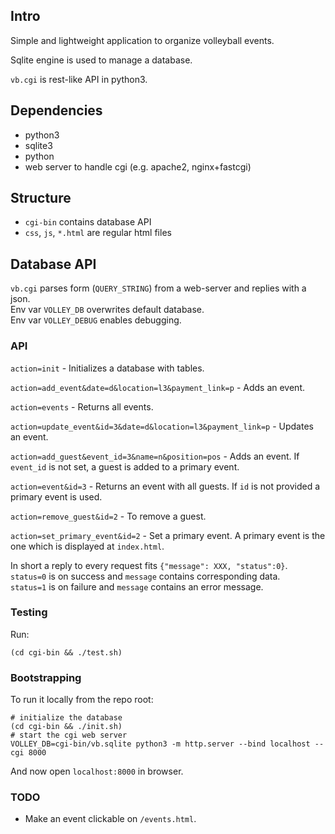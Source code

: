 ## Intro

Simple and lightweight application to organize volleyball events.

Sqlite engine is used to manage a database.

`vb.cgi` is rest-like API in python3.

## Dependencies

- python3
- sqlite3
- python
- web server to handle cgi (e.g. apache2, nginx+fastcgi)

## Structure

- `cgi-bin` contains database API
- `css`, `js`, `*.html` are regular html files

## Database API

`vb.cgi` parses form (`QUERY_STRING`) from a web-server and replies with a json.  
Env var `VOLLEY_DB` overwrites default database.  
Env var `VOLLEY_DEBUG` enables debugging.

### API

`action=init` - Initializes a database with tables.

`action=add_event&date=d&location=l3&payment_link=p` - Adds an event.

`action=events` - Returns all events.

`action=update_event&id=3&date=d&location=l3&payment_link=p` - Updates an event.

`action=add_guest&event_id=3&name=n&position=pos` - Adds an event. If `event_id` is not set, a guest is added to a primary event.

`action=event&id=3` - Returns an event with all guests. If `id` is not provided a primary event is used.

`action=remove_guest&id=2` - To remove a guest.

`action=set_primary_event&id=2` - Set a primary event. A primary event is the one which is displayed at `index.html`.

In short a reply to every request fits `{"message": XXX, "status":0}`.  
`status=0` is on success and `message` contains corresponding data.  
`status=1` is on failure and `message` contains an error message.


### Testing

Run:
```
(cd cgi-bin && ./test.sh)
```

### Bootstrapping

To run it locally from the repo root:  
```  
# initialize the database
(cd cgi-bin && ./init.sh)
# start the cgi web server
VOLLEY_DB=cgi-bin/vb.sqlite python3 -m http.server --bind localhost --cgi 8000
```

And now open `localhost:8000` in browser.

### TODO

- Make an event clickable on `/events.html`.
